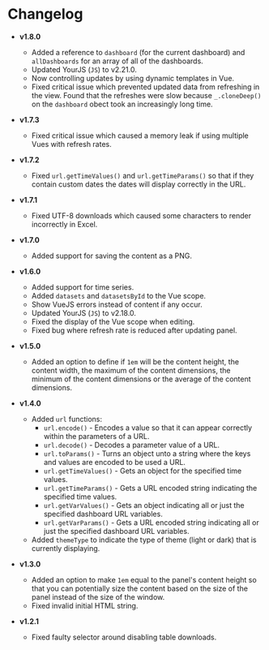 # Changelog

- **v1.8.0**
  - Added a reference to `dashboard` (for the current dashboard) and `allDashboards` for an array of all of the dashboards.
  - Updated YourJS (`JS`) to v2.21.0.
  - Now controlling updates by using dynamic templates in Vue.
  - Fixed critical issue which prevented updated data from refreshing in the view.  Found that the refreshes were slow because `_.cloneDeep()` on the `dashboard` obect took an increasingly long time.

- **v1.7.3**
  - Fixed critical issue which caused a memory leak if using multiple Vues with refresh rates.

- **v1.7.2**
  - Fixed `url.getTimeValues()` and `url.getTimeParams()` so that if they contain custom dates the dates will display correctly in the URL.

- **v1.7.1**
  - Fixed UTF-8 downloads which caused some characters to render incorrectly in Excel.

- **v1.7.0**
  - Added support for saving the content as a PNG.

- **v1.6.0**
  - Added support for time series.
  - Added `datasets` and `datasetsById` to the Vue scope.
  - Show VueJS errors instead of content if any occur.
  - Updated YourJS (`JS`) to v2.18.0.
  - Fixed the display of the Vue scope when editing.
  - Fixed bug where refresh rate is reduced after updating panel.

- **v1.5.0**
  - Added an option to define if `1em` will be the content height, the content width, the maximum of the content dimensions, the minimum of the content dimensions or the average of the content dimensions.

- **v1.4.0**
  - Added `url` functions:
    - `url.encode()` - Encodes a value so that it can appear correctly within the parameters of a URL.
    - `url.decode()` - Decodes a parameter value of a URL.
    - `url.toParams()` - Turns an object unto a string where the keys and values are encoded to be used a URL.
    - `url.getTimeValues()` - Gets an object for the specified time values.
    - `url.getTimeParams()` - Gets a URL encoded string indicating the specified time values.
    - `url.getVarValues()` - Gets an object indicating all or just the specified dashboard URL variables.
    - `url.getVarParams()` - Gets a URL encoded string indicating all or just the specified dashboard URL variables.
  - Added `themeType` to indicate the type of theme (light or dark) that is currently displaying.

- **v1.3.0**
  - Added an option to make `1em` equal to the panel's content height so that you can potentially size the content based on the size of the panel instead of the size of the window.
  - Fixed invalid initial HTML string.


- **v1.2.1**
  - Fixed faulty selector around disabling table downloads.
